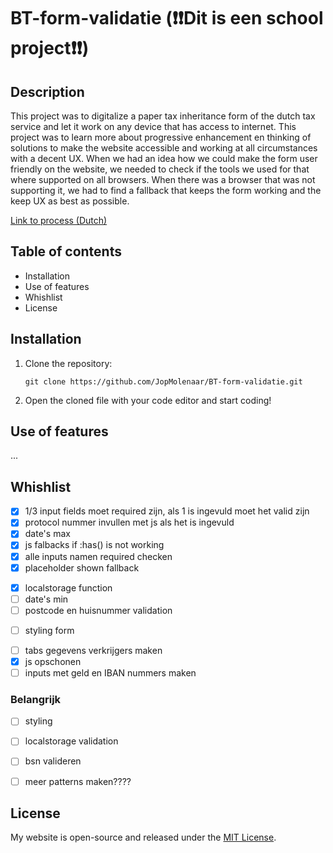 # BT-form-validatie (❗❗Dit is een school project❗❗)

## Description

This project was to digitalize a paper tax inheritance form of the dutch tax service and let it work on any device that has access to internet. This project was to learn more about progressive enhancement en thinking of solutions to make the website accessible and working at all circumstances with a decent UX. When we had an idea how we could make the form user friendly on the website, we needed to check if the tools we used for that where supported on all browsers. When there was a browser that was not supporting it, we had to find a fallback that keeps the form working and the keep UX as best as possible. 

<!-- Add a nice poster image here at the end of the week, showing off your shiny frontend 📸 -->
<!-- ![Here is a picture of the frontend of my website.](docs/images/shinyFrontEndPictureS1.png  "Shiny frontend picture of my website") -->

[Link to process (Dutch) ](https://github.com/JopMolenaar/BT-form-validatie/blob/main/process.md)
<!-- update when the blog is online -->

## Table of contents

- Installation
- Use of features
- Whishlist
- License

## Installation

1. Clone the repository:

    ```
    git clone https://github.com/JopMolenaar/BT-form-validatie.git
    ```

2. Open the cloned file with your code editor and start coding!


## Use of features

... 

## Whishlist

- [x] 1/3 input fields moet required zijn, als 1 is ingevuld moet het valid zijn 
- [x] protocol nummer invullen met js als het is ingevuld 
- [x] date's max
- [x] js falbacks if :has() is not working
- [x] alle inputs namen required checken
- [x] placeholder shown fallback
<!-- - [ ] capitalize eerste letters naam -->

<!-- - [ ] div met zelfde class naam in div in fieldset, om generieke css has te maken -->
- [x] localstorage function
- [ ] date's min
- [ ] postcode en huisnummer validation
<!-- - [ ] alles functies in js naar engels translaten  -->
- [ ] styling form
<!-- - [ ] handtekening oplossing -->
- [ ] tabs gegevens verkrijgers maken
- [x] js opschonen
- [ ] inputs met geld en IBAN nummers maken

### Belangrijk
- [ ] styling
- [ ] localstorage validation
- [ ] bsn valideren
- [ ] meer patterns maken????



## License

My website is open-source and released under the [MIT License](LICENSE).


<!-- star in span in label en weghalen met css en js -->

<!-- // bouwstenen  op en top maken, 
// scriptje om dingen te showen op bepaalde clicks als progressive enhancement voor als :has() niet werkt -->